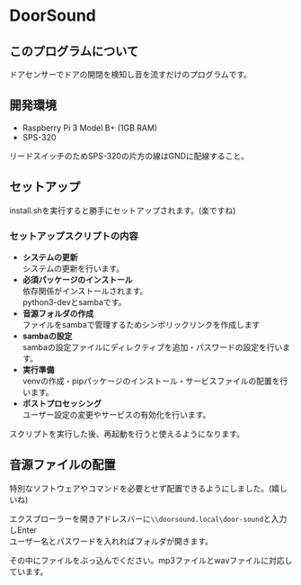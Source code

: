 # DoorSound

## このプログラムについて
ドアセンサーでドアの開閉を検知し音を流すだけのプログラムです。  

## 開発環境
- Raspberry Pi 3 Model B+ (1GB RAM)
- SPS-320

リードスイッチのためSPS-320の片方の線はGNDに配線すること。

## セットアップ
install.shを実行すると勝手にセットアップされます。(楽ですね)

### セットアップスクリプトの内容
- **システムの更新**  
    システムの更新を行います。
- **必須パッケージのインストール**  
    依存関係がインストールされます。  
    python3-devとsambaです。
- **音源フォルダの作成**  
    ファイルをsambaで管理するためシンボリックリンクを作成します
- **sambaの設定**  
    sambaの設定ファイルにディレクティブを追加・パスワードの設定を行います。
- **実行準備**  
    venvの作成・pipパッケージのインストール・サービスファイルの配置を行います。
- **ポストプロセッシング**  
    ユーザー設定の変更やサービスの有効化を行います。

スクリプトを実行した後、再起動を行うと使えるようになります。

## 音源ファイルの配置
特別なソフトウェアやコマンドを必要とせず配置できるようにしました。(嬉しいね)

エクスプローラーを開きアドレスバーに`\\doorsound.local\door-sound`と入力しEnter  
ユーザー名とパスワードを入れればフォルダが開きます。

その中にファイルをぶっ込んでください。mp3ファイルとwavファイルに対応しています。